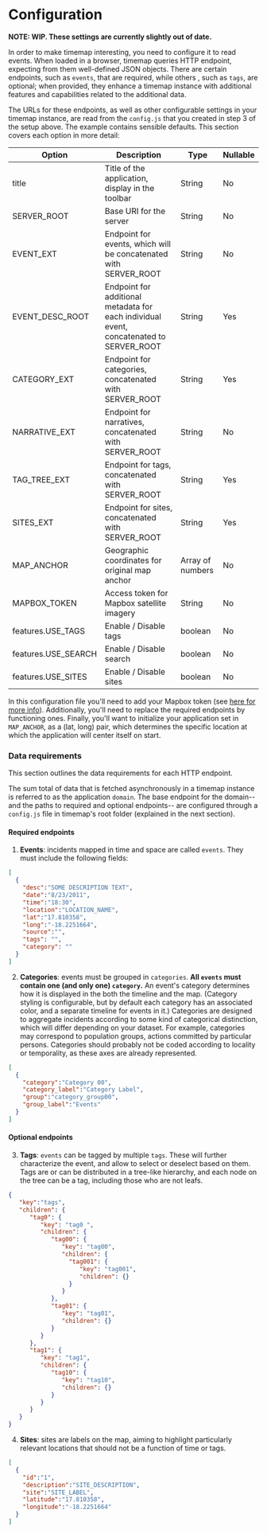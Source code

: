 # Configuration

**NOTE: WIP. These settings are currently slightly out of date.**

In order to make timemap interesting, you need to configure it to read events. When loaded in a browser, timemap queries HTTP endpoint, expecting from them well-defined JSON objects. There are certain endpoints, such as `events`, that are required, while others , such as `tags`, are optional; when provided, they enhance a timemap instance with additional features and capabilities related to the additional data.

The URLs for these endpoints, as well as other configurable settings in your timemap instance, are read from the `config.js` that you created in step 3 of the setup above. The example contains sensible defaults. This section covers each option in more detail: 

| Option  | Description | Type | Nullable |
| ------- | ----------- | ---- | -------- |
| title | Title of the application, display in the toolbar | String | No |
| SERVER_ROOT | Base URI for the server | String | No |
| EVENT_EXT | Endpoint for events, which will be concatenated with SERVER_ROOT | String | No |
| EVENT_DESC_ROOT | Endpoint for additional metadata for each individual event, concatenated to SERVER_ROOT | String | Yes |
| CATEGORY_EXT | Endpoint for categories, concatenated with SERVER_ROOT | String | Yes |
| NARRATIVE_EXT | Endpoint for narratives, concatenated with SERVER_ROOT | String | No |
| TAG_TREE_EXT | Endpoint for tags, concatenated with SERVER_ROOT | String | Yes |
| SITES_EXT | Endpoint for sites, concatenated with SERVER_ROOT | String | Yes |
| MAP_ANCHOR | Geographic coordinates for original map anchor | Array of numbers | No |
| MAPBOX_TOKEN | Access token for Mapbox satellite imagery | String | No |
| features.USE_TAGS | Enable / Disable tags | boolean | No |
| features.USE_SEARCH | Enable / Disable search | boolean | No |
| features.USE_SITES | Enable / Disable sites | boolean | No |

In this configuration file you'll need to add your Mapbox token (see [here for more info](https://www.mapbox.com/help/define-access-token/)). Additionally, you'll need to replace the required endpoints by functioning ones. Finally, you'll want to initialize your application set in `MAP_ANCHOR`, as a (lat, long) pair, which determines the specific location at which the application will center itself on start.

### Data requirements

This section outlines the data requirements for each HTTP endpoint.

The sum total of data that is fetched asynchronously in a timemap instance is
referred to as the application `domain`. The base endpoint for the domain-- and
the paths to required and optional endpoints-- are configured through
a `config.js` file in timemap's root folder (explained in the next section).

#### Required endpoints

1. **Events**: incidents mapped in time and space are called `events`. They must include the following fields:

```json
[
  {
    "desc":"SOME DESCRIPTION TEXT",
    "date":"8/23/2011",
    "time":"18:30",
    "location":"LOCATION_NAME",
    "lat":"17.810358",
    "long":"-18.2251664",
    "source":"",
    "tags": "",
    "category": ""
  }
]
```


2. **Categories**: events must be grouped in `categories`. **All `events` must contain one (and only one) `category`.** An event's category determines how it is displayed in the both the timeline and the map. (Category styling is configurable, but by default each category has an associated color, and a separate timeline for events in it.) Categories are designed to aggregate incidents according to some kind of categorical distinction, which will differ depending on your dataset. For example, categories may correspond to population groups, actions committed by particular persons. Categories should probably not be coded according to locality or temporality, as these axes are already represented.

```json
[
  {
    "category":"Category 00",
    "category_label":"Category Label",
    "group":"category_group00",
    "group_label":"Events"
  }
]
```

#### Optional endpoints

3. **Tags**: `events` can be tagged by multiple `tags`. These will further characterize the event, and allow to select or deselect based on them. Tags are or can be distributed in a tree-like hierarchy, and each node on the tree can be a tag, including those who are not leafs.

```json
{
   "key":"tags",
   "children": {
      "tag0": {
         "key": "tag0 ",
         "children": {
            "tag00": {
               "key": "tag00",
               "children": {
                 "tag001": {
                    "key": "tag001",
                    "children": {}
                 }
               }
            },
            "tag01": {
               "key": "tag01",
               "children": {}
            }
         }
      },
      "tag1": {
         "key": "tag1",
         "children": {
            "tag10": {
               "key": "tag10",
               "children": {}
            }
         }
      }
   }
}
```

4. **Sites**: sites are labels on the map, aiming to highlight particularly relevant locations that should not be a function of time or tags.

```json
[
  {
    "id":"1",
    "description":"SITE_DESCRIPTION",
    "site":"SITE_LABEL",
    "latitude":"17.810358",
    "longitude":"-18.2251664"
  }
]
```


